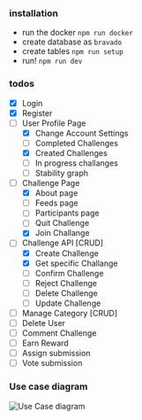 ### installation

- run the docker
  `npm run docker`
- create database as `bravado`
- create tables
  `npm run setup`
- run!
  `npm run dev`

### todos

- [x] Login
- [x] Register
- [ ] User Profile Page
  - [x] Change Account Settings
  - [ ] Completed Challenges
  - [x] Created Challenges
  - [ ] In progress challanges
  - [ ] Stability graph
- [ ] Challenge Page
  - [x] About page
  - [ ] Feeds page
  - [ ] Participants page
  - [ ] Quit Challenge
  - [x] Join Challange
- [ ] Challenge API [CRUD]
  - [x] Create Challenge
  - [x] Get specific Challange
  - [ ] Confirm Challenge
  - [ ] Reject Challenge
  - [ ] Delete Challenge
  - [ ] Update Challenge
- [ ] Manage Category [CRUD]
- [ ] Delete User
- [ ] Comment Challenge
- [ ] Earn Reward
- [ ] Assign submission
- [ ] Vote submission

### Use case diagram

![Use Case diagram](./docs/img/use_case.png)
